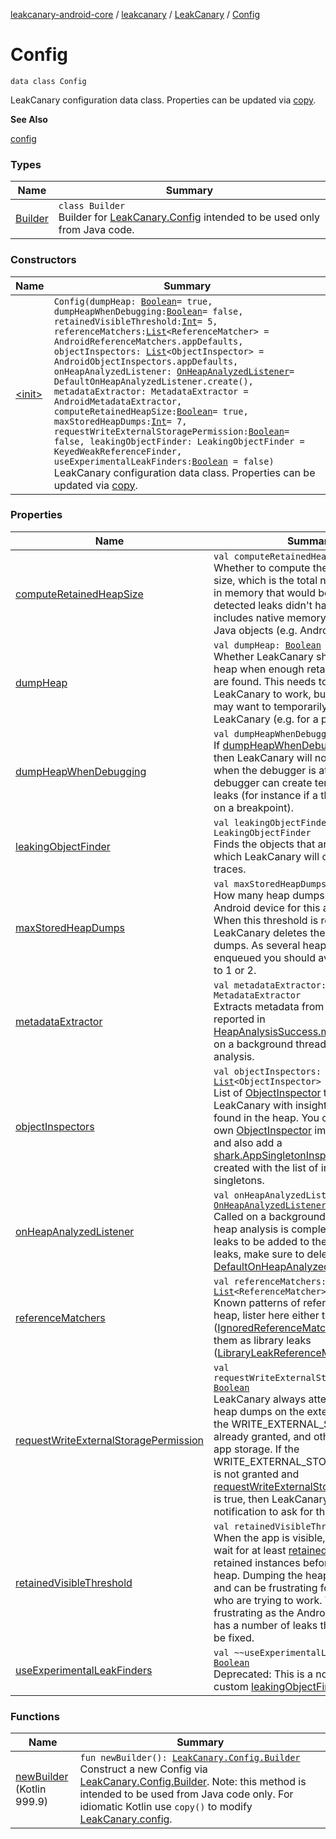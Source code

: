 [leakcanary-android-core](../../../index.md) / [leakcanary](../../index.md) / [LeakCanary](../index.md) / [Config](./index.md)

# Config

`data class Config`

LeakCanary configuration data class. Properties can be updated via [copy](#).

**See Also**

[config](../config.md)

### Types

| Name | Summary |
|---|---|
| [Builder](-builder/index.md) | `class Builder`<br>Builder for [LeakCanary.Config](./index.md) intended to be used only from Java code. |

### Constructors

| Name | Summary |
|---|---|
| [&lt;init&gt;](-init-.md) | `Config(dumpHeap: `[`Boolean`](https://kotlinlang.org/api/latest/jvm/stdlib/kotlin/-boolean/index.html)` = true, dumpHeapWhenDebugging: `[`Boolean`](https://kotlinlang.org/api/latest/jvm/stdlib/kotlin/-boolean/index.html)` = false, retainedVisibleThreshold: `[`Int`](https://kotlinlang.org/api/latest/jvm/stdlib/kotlin/-int/index.html)` = 5, referenceMatchers: `[`List`](https://kotlinlang.org/api/latest/jvm/stdlib/kotlin.collections/-list/index.html)`<ReferenceMatcher> = AndroidReferenceMatchers.appDefaults, objectInspectors: `[`List`](https://kotlinlang.org/api/latest/jvm/stdlib/kotlin.collections/-list/index.html)`<ObjectInspector> = AndroidObjectInspectors.appDefaults, onHeapAnalyzedListener: `[`OnHeapAnalyzedListener`](../../-on-heap-analyzed-listener/index.md)` = DefaultOnHeapAnalyzedListener.create(), metadataExtractor: MetadataExtractor = AndroidMetadataExtractor, computeRetainedHeapSize: `[`Boolean`](https://kotlinlang.org/api/latest/jvm/stdlib/kotlin/-boolean/index.html)` = true, maxStoredHeapDumps: `[`Int`](https://kotlinlang.org/api/latest/jvm/stdlib/kotlin/-int/index.html)` = 7, requestWriteExternalStoragePermission: `[`Boolean`](https://kotlinlang.org/api/latest/jvm/stdlib/kotlin/-boolean/index.html)` = false, leakingObjectFinder: LeakingObjectFinder = KeyedWeakReferenceFinder, useExperimentalLeakFinders: `[`Boolean`](https://kotlinlang.org/api/latest/jvm/stdlib/kotlin/-boolean/index.html)` = false)`<br>LeakCanary configuration data class. Properties can be updated via [copy](#). |

### Properties

| Name | Summary |
|---|---|
| [computeRetainedHeapSize](compute-retained-heap-size.md) | `val computeRetainedHeapSize: `[`Boolean`](https://kotlinlang.org/api/latest/jvm/stdlib/kotlin/-boolean/index.html)<br>Whether to compute the retained heap size, which is the total number of bytes in memory that would be reclaimed if the detected leaks didn't happen. This includes native memory associated to Java objects (e.g. Android bitmaps). |
| [dumpHeap](dump-heap.md) | `val dumpHeap: `[`Boolean`](https://kotlinlang.org/api/latest/jvm/stdlib/kotlin/-boolean/index.html)<br>Whether LeakCanary should dump the heap when enough retained instances are found. This needs to be true for LeakCanary to work, but sometimes you may want to temporarily disable LeakCanary (e.g. for a product demo). |
| [dumpHeapWhenDebugging](dump-heap-when-debugging.md) | `val dumpHeapWhenDebugging: `[`Boolean`](https://kotlinlang.org/api/latest/jvm/stdlib/kotlin/-boolean/index.html)<br>If [dumpHeapWhenDebugging](dump-heap-when-debugging.md) is false then LeakCanary will not dump the heap when the debugger is attached. The debugger can create temporary memory leaks (for instance if a thread is blocked on a breakpoint). |
| [leakingObjectFinder](leaking-object-finder.md) | `val leakingObjectFinder: LeakingObjectFinder`<br>Finds the objects that are leaking, for which LeakCanary will compute leak traces. |
| [maxStoredHeapDumps](max-stored-heap-dumps.md) | `val maxStoredHeapDumps: `[`Int`](https://kotlinlang.org/api/latest/jvm/stdlib/kotlin/-int/index.html)<br>How many heap dumps are kept on the Android device for this app package. When this threshold is reached LeakCanary deletes the older heap dumps. As several heap dumps may be enqueued you should avoid going down to 1 or 2. |
| [metadataExtractor](metadata-extractor.md) | `val metadataExtractor: MetadataExtractor`<br>Extracts metadata from a hprof to be reported in [HeapAnalysisSuccess.metadata](#). Called on a background thread during heap analysis. |
| [objectInspectors](object-inspectors.md) | `val objectInspectors: `[`List`](https://kotlinlang.org/api/latest/jvm/stdlib/kotlin.collections/-list/index.html)`<ObjectInspector>`<br>List of [ObjectInspector](#) that provide LeakCanary with insights about objects found in the heap. You can create your own [ObjectInspector](#) implementations, and also add a [shark.AppSingletonInspector](#) instance created with the list of internal singletons. |
| [onHeapAnalyzedListener](on-heap-analyzed-listener.md) | `val onHeapAnalyzedListener: `[`OnHeapAnalyzedListener`](../../-on-heap-analyzed-listener/index.md)<br>Called on a background thread when the heap analysis is complete. If you want leaks to be added to the activity that lists leaks, make sure to delegate calls to a [DefaultOnHeapAnalyzedListener](../../-default-on-heap-analyzed-listener/index.md). |
| [referenceMatchers](reference-matchers.md) | `val referenceMatchers: `[`List`](https://kotlinlang.org/api/latest/jvm/stdlib/kotlin.collections/-list/index.html)`<ReferenceMatcher>`<br>Known patterns of references in the heap, lister here either to ignore them ([IgnoredReferenceMatcher](#)) or to mark them as library leaks ([LibraryLeakReferenceMatcher](#)). |
| [requestWriteExternalStoragePermission](request-write-external-storage-permission.md) | `val requestWriteExternalStoragePermission: `[`Boolean`](https://kotlinlang.org/api/latest/jvm/stdlib/kotlin/-boolean/index.html)<br>LeakCanary always attempts to store heap dumps on the external storage if the WRITE_EXTERNAL_STORAGE is already granted, and otherwise uses the app storage. If the WRITE_EXTERNAL_STORAGE permission is not granted and [requestWriteExternalStoragePermission](request-write-external-storage-permission.md) is true, then LeakCanary will display a notification to ask for that permission. |
| [retainedVisibleThreshold](retained-visible-threshold.md) | `val retainedVisibleThreshold: `[`Int`](https://kotlinlang.org/api/latest/jvm/stdlib/kotlin/-int/index.html)<br>When the app is visible, LeakCanary will wait for at least [retainedVisibleThreshold](retained-visible-threshold.md) retained instances before dumping the heap. Dumping the heap freezes the UI and can be frustrating for developers who are trying to work. This is especially frustrating as the Android Framework has a number of leaks that cannot easily be fixed. |
| [useExperimentalLeakFinders](use-experimental-leak-finders.md) | `val ~~useExperimentalLeakFinders~~: `[`Boolean`](https://kotlinlang.org/api/latest/jvm/stdlib/kotlin/-boolean/index.html)<br>Deprecated: This is a no-op, set a custom [leakingObjectFinder](leaking-object-finder.md) instead. |

### Functions

| Name | Summary |
|---|---|
| [newBuilder](new-builder.md)<br>(Kotlin 999.9) | `fun newBuilder(): `[`LeakCanary.Config.Builder`](-builder/index.md)<br>Construct a new Config via [LeakCanary.Config.Builder](-builder/index.md). Note: this method is intended to be used from Java code only. For idiomatic Kotlin use `copy()` to modify [LeakCanary.config](../config.md). |
